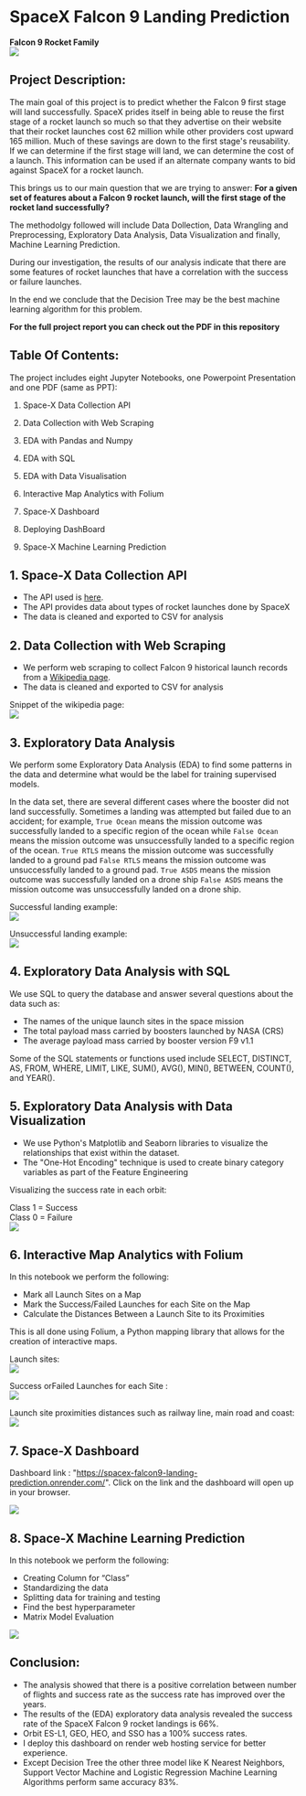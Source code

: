 # SpaceX Falcon 9 Landing Prediction

**Falcon 9 Rocket Family**  
![](./img/Falcon9_rocket_family.svg)


## Project Description:

The main goal of this project is to predict whether the Falcon 9 first stage will land successfully. SpaceX prides itself in being able to reuse the first stage of a rocket launch so much so that they advertise on their website that their rocket launches cost 62 million while other providers cost upward 165 million. Much of these savings are down to the first stage's reusability. If we can determine if the first stage will land, we can determine the cost of a launch. This information can be used if an alternate company wants to bid against SpaceX for a rocket launch. 

This brings us to our main question that we are trying to answer: **For a given set of features
about a Falcon 9 rocket launch, will the first stage of the rocket land successfully?**

The methodolgy followed will include Data Dollection, Data Wrangling and Preprocessing, Exploratory Data Analysis, Data Visualization and finally, Machine Learning Prediction. 

During our investigation, the results of our analysis indicate that there are some features of rocket launches that have a correlation with the success or failure launches. 

In the end we conclude that the Decision Tree may be the best machine learning algorithm for this problem.

**For the full project report you can check out the PDF in this repository** 

## Table Of Contents:

The project includes eight Jupyter Notebooks, one Powerpoint Presentation and one PDF (same as PPT):

1. Space-X Data Collection API

2. Data Collection with Web Scraping

3. EDA with Pandas and Numpy

4. EDA with SQL

5. EDA with Data Visualisation

6. Interactive Map Analytics with Folium

7. Space-X Dashboard

8. Deploying DashBoard

8. Space-X Machine Learning Prediction


## 1. Space-X Data Collection API


- The API used is <a href="https://api.spacexdata.com/v4/rockets/" target="_blank">here</a>.
- The API provides data about types of rocket launches done by SpaceX
- The data is cleaned and exported to CSV for analysis



## 2. Data Collection with Web Scraping

- We perform web scraping to collect Falcon 9 historical launch records from a <a href="https://en.wikipedia.org/wiki/List_of_Falcon_9_and_Falcon_Heavy_launches" target="_blank">Wikipedia page</a>.
- The data is cleaned and exported to CSV for analysis

Snippet of the wikipedia page:  
![](./img/falcon9-launches-wiki.png)

## 3. Exploratory Data Analysis

We perform some Exploratory Data Analysis (EDA) to find some patterns in the data and determine what would be the label for training supervised models.

In the data set, there are several different cases where the booster did not land successfully. Sometimes a landing was attempted but failed due to an accident; for example, `True Ocean` means the mission outcome was successfully landed to a specific region of the ocean while `False Ocean` means the mission outcome was unsuccessfully landed to a specific region of the ocean. `True RTLS` means the mission outcome was successfully landed to a ground pad `False RTLS` means the mission outcome was unsuccessfully landed to a ground pad. `True ASDS` means the mission outcome was successfully landed on a drone ship `False ASDS` means the mission outcome was unsuccessfully landed on a drone ship.

Successful landing example:  
![](./img/landing_1.gif)

Unsuccessful landing example:  
![](./img/crash.gif)

## 4. Exploratory Data Analysis with SQL

We use SQL to query the database and answer several questions about the data such as:
- The names of the unique launch sites in the space mission
- The total payload mass carried by boosters launched by NASA (CRS)
- The average payload mass carried by booster version F9 v1.1

Some of the SQL statements or functions used include SELECT, DISTINCT, AS, FROM, WHERE, LIMIT, LIKE, SUM(), AVG(), MIN(), BETWEEN, COUNT(), and YEAR().

## 5. Exploratory Data Analysis with Data Visualization

- We use Python's Matplotlib and Seaborn libraries to visualize the relationships that exist within the dataset. 
- The "One-Hot Encoding" technique is used to create binary category variables as part of the Feature Engineering

Visualizing the success rate in each orbit:

Class 1 = Success    
Class 0 = Failure  
![](./img/orbit%20vs%20flight%20no..PNG)

## 6. Interactive Map Analytics with Folium

In this notebook we perform the following:
- Mark all Launch Sites on a Map 
- Mark the Success/Failed Launches for each Site on the Map 
- Calculate the Distances Between a Launch Site to its Proximities 

This is all done using Folium, a Python mapping library that allows for the creation of interactive maps.

Launch sites:  
![](./img/Mark_Map.PNG)

Success orFailed Launches for each Site :  
![](./img/success_fail.PNG)

Launch site proximities distances such as railway line, main road and coast:  
![](./img/Site_Proximities.PNG)

## 7. Space-X Dashboard

Dashboard link : "https://spacex-falcon9-landing-prediction.onrender.com/". Click on the link and the dashboard will open up in your browser.  

![](./img/dash.PNG)

## 8. Space-X Machine Learning Prediction

In this notebook we perform the following:

- Creating Column for “Class”
- Standardizing the data
- Splitting data for training and testing
- Find the best hyperparameter 
- Matrix Model Evaluation
  
![](./img/ml-graph.PNG)

## Conclusion:

- The analysis showed that there is a positive correlation between number of flights and success rate as the success rate has improved over the years. 
- The results of the (EDA) exploratory data analysis revealed the success rate of the SpaceX Falcon 9 rocket landings is 66%.
- Orbit ES-L1, GEO, HEO, and SSO has a 100% success rates. 
- I deploy this dashboard on render web hosting service for better experience.
- Except Decision Tree the other three model like K Nearest Neighbors, Support Vector Machine and Logistic Regression Machine Learning Algorithms perform same accuracy 83%.